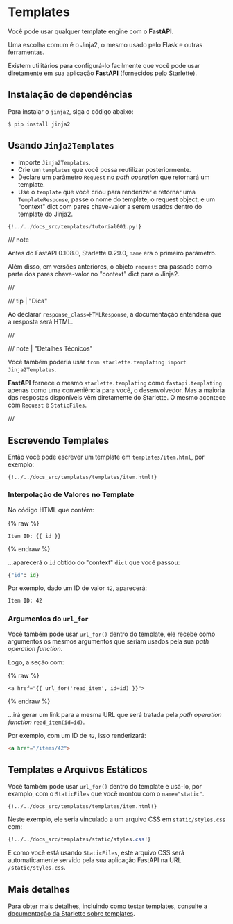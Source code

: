 # Templates

Você pode usar qualquer template engine com o **FastAPI**.

Uma escolha comum é o Jinja2, o mesmo usado pelo Flask e outras ferramentas.

Existem utilitários para configurá-lo facilmente que você pode usar diretamente em sua aplicação **FastAPI** (fornecidos pelo Starlette).

## Instalação de dependências

Para instalar o `jinja2`, siga o código abaixo:

<div class="termy">

```console
$ pip install jinja2
```

</div>

## Usando `Jinja2Templates`

* Importe `Jinja2Templates`.
* Crie um `templates` que você possa reutilizar posteriormente.
* Declare um parâmetro `Request` no *path operation* que retornará um template.
* Use o `template` que você criou para renderizar e retornar uma `TemplateResponse`, passe o nome do template, o request object, e um "context" dict com pares chave-valor a serem usados dentro do template do Jinja2.

```Python hl_lines="4  11  15-18"
{!../../docs_src/templates/tutorial001.py!}
```

/// note

Antes do FastAPI 0.108.0, Starlette 0.29.0, `name` era o primeiro parâmetro.

Além disso, em versões anteriores, o objeto `request` era passado como parte dos pares chave-valor no "context" dict para o Jinja2.

///

/// tip | "Dica"

Ao declarar `response_class=HTMLResponse`, a documentação entenderá que a resposta será HTML.

///

/// note | "Detalhes Técnicos"

Você também poderia usar `from starlette.templating import Jinja2Templates`.

**FastAPI** fornece o mesmo `starlette.templating` como `fastapi.templating` apenas como uma conveniência para você, o desenvolvedor. Mas a maioria das respostas disponíveis vêm diretamente do Starlette. O mesmo acontece com `Request` e `StaticFiles`.

///

## Escrevendo Templates

Então você pode escrever um template em `templates/item.html`, por exemplo:

```jinja hl_lines="7"
{!../../docs_src/templates/templates/item.html!}
```

### Interpolação de Valores no Template

No código HTML que contém:

{% raw %}

```jinja
Item ID: {{ id }}
```

{% endraw %}

...aparecerá o `id` obtido do "context" `dict` que você passou:

```Python
{"id": id}
```

Por exemplo, dado um ID de valor `42`, aparecerá:

```html
Item ID: 42
```

### Argumentos do `url_for`

Você também pode usar `url_for()` dentro do template, ele recebe como argumentos os mesmos argumentos que seriam usados pela sua *path operation function*.

Logo, a seção com:

{% raw %}

```jinja
<a href="{{ url_for('read_item', id=id) }}">
```

{% endraw %}

...irá gerar um link para a mesma URL que será tratada pela *path operation function* `read_item(id=id)`.

Por exemplo, com um ID de `42`, isso renderizará:

```html
<a href="/items/42">
```

## Templates e Arquivos Estáticos

Você também pode usar `url_for()` dentro do template e usá-lo, por examplo, com o `StaticFiles` que você montou com o `name="static"`.

```jinja hl_lines="4"
{!../../docs_src/templates/templates/item.html!}
```

Neste exemplo, ele seria vinculado a um arquivo CSS em `static/styles.css` com:

```CSS hl_lines="4"
{!../../docs_src/templates/static/styles.css!}
```

E como você está usando `StaticFiles`, este arquivo CSS será automaticamente servido pela sua aplicação FastAPI na URL `/static/styles.css`.

## Mais detalhes

Para obter mais detalhes, incluindo como testar templates, consulte a <a href="https://www.starlette.io/templates/" class="external-link" target="_blank">documentação da Starlette sobre templates</a>.
